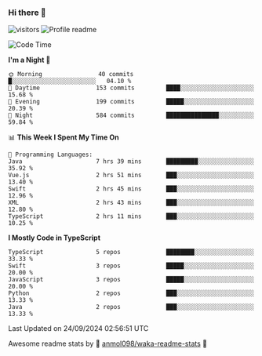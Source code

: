### Hi there 👋  
![visitors](https://visitor-badge.laobi.icu/badge?page_id=leverglowh) ![Profile readme](https://github.com/leverglowh/leverglowh/workflows/Profile%20readme/badge.svg?branch=master)

<!--START_SECTION:waka-->
![Code Time](http://img.shields.io/badge/Code%20Time-2%2C981%20hrs%2020%20mins-blue)

**I'm a Night 🦉** 

```text
🌞 Morning                40 commits          █░░░░░░░░░░░░░░░░░░░░░░░░   04.10 % 
🌆 Daytime                153 commits         ████░░░░░░░░░░░░░░░░░░░░░   15.68 % 
🌃 Evening                199 commits         █████░░░░░░░░░░░░░░░░░░░░   20.39 % 
🌙 Night                  584 commits         ███████████████░░░░░░░░░░   59.84 % 
```


📊 **This Week I Spent My Time On** 

```text
💬 Programming Languages: 
Java                     7 hrs 39 mins       █████████░░░░░░░░░░░░░░░░   35.92 % 
Vue.js                   2 hrs 51 mins       ███░░░░░░░░░░░░░░░░░░░░░░   13.40 % 
Swift                    2 hrs 45 mins       ███░░░░░░░░░░░░░░░░░░░░░░   12.96 % 
XML                      2 hrs 43 mins       ███░░░░░░░░░░░░░░░░░░░░░░   12.80 % 
TypeScript               2 hrs 11 mins       ███░░░░░░░░░░░░░░░░░░░░░░   10.25 % 
```

**I Mostly Code in TypeScript** 

```text
TypeScript               5 repos             ████████░░░░░░░░░░░░░░░░░   33.33 % 
Swift                    3 repos             █████░░░░░░░░░░░░░░░░░░░░   20.00 % 
JavaScript               3 repos             █████░░░░░░░░░░░░░░░░░░░░   20.00 % 
Python                   2 repos             ███░░░░░░░░░░░░░░░░░░░░░░   13.33 % 
Java                     2 repos             ███░░░░░░░░░░░░░░░░░░░░░░   13.33 % 
```




 Last Updated on 24/09/2024 02:56:51 UTC
<!--END_SECTION:waka-->


Awesome readme stats by :star2: [anmol098/waka-readme-stats](https://github.com/anmol098/waka-readme-stats) :star2:
